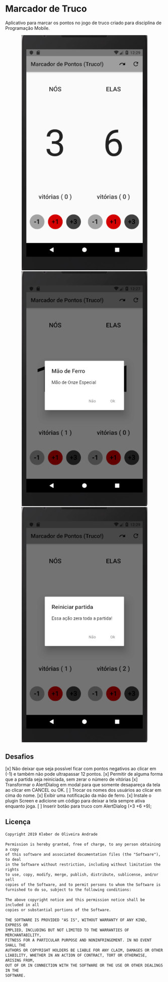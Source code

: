 # Marcador de Truco

Aplicativo para marcar os pontos no jogo de truco criado para disciplina de Programação Mobile.

<p align="center">
    <img src="https://github.com/sclausk/marcador-truco-aulas-flutter/blob/master/images/Prtsc_1.png" width="400"/>
    <img src="https://github.com/sclausk/marcador-truco-aulas-flutter/blob/master/images/Prtsc_2.png" width="400"/>
    <img src="https://github.com/sclausk/marcador-truco-aulas-flutter/blob/master/images/Prtsc_3.png" width="400"/>
</p>

## Desafios

[x] Não deixar que seja possível ficar com pontos negativos ao clicar em (-1) e também não pode ultrapassar 12 pontos.
[x] Permitir de alguma forma que a partida seja reiniciada, sem zerar o número de vitórias
[x] Transformar o AlertDialog em modal para que somente desapareça da tela ao clicar em CANCEL ou OK.
[ ] Trocar os nomes dos usuários ao clicar em cima do nome.
[x] Exibir uma notificação da mão de ferro.
[x] Instale o plugin Screen e adicione um código para deixar a tela sempre ativa enquanto joga.
[ ] Inserir botão para truco com AlertDialog (+3 +6 +9);

## Licença

    Copyright 2019 Kleber de Oliveira Andrade
    
    Permission is hereby granted, free of charge, to any person obtaining a copy
    of this software and associated documentation files (the "Software"), to deal
    in the Software without restriction, including without limitation the rights
    to use, copy, modify, merge, publish, distribute, sublicense, and/or sell
    copies of the Software, and to permit persons to whom the Software is
    furnished to do so, subject to the following conditions:
    
    The above copyright notice and this permission notice shall be included in all
    copies or substantial portions of the Software.
    
    THE SOFTWARE IS PROVIDED "AS IS", WITHOUT WARRANTY OF ANY KIND, EXPRESS OR
    IMPLIED, INCLUDING BUT NOT LIMITED TO THE WARRANTIES OF MERCHANTABILITY,
    FITNESS FOR A PARTICULAR PURPOSE AND NONINFRINGEMENT. IN NO EVENT SHALL THE
    AUTHORS OR COPYRIGHT HOLDERS BE LIABLE FOR ANY CLAIM, DAMAGES OR OTHER
    LIABILITY, WHETHER IN AN ACTION OF CONTRACT, TORT OR OTHERWISE, ARISING FROM,
    OUT OF OR IN CONNECTION WITH THE SOFTWARE OR THE USE OR OTHER DEALINGS IN THE
    SOFTWARE.

